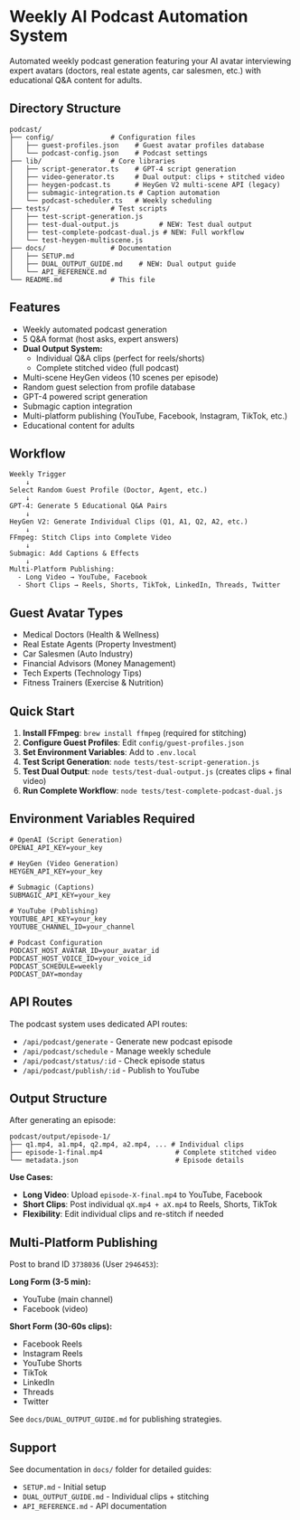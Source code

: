 # Weekly AI Podcast Automation System

Automated weekly podcast generation featuring your AI avatar interviewing expert avatars (doctors, real estate agents, car salesmen, etc.) with educational Q&A content for adults.

## Directory Structure

```
podcast/
├── config/              # Configuration files
│   ├── guest-profiles.json    # Guest avatar profiles database
│   └── podcast-config.json    # Podcast settings
├── lib/                 # Core libraries
│   ├── script-generator.ts    # GPT-4 script generation
│   ├── video-generator.ts     # Dual output: clips + stitched video
│   ├── heygen-podcast.ts      # HeyGen V2 multi-scene API (legacy)
│   ├── submagic-integration.ts # Caption automation
│   └── podcast-scheduler.ts   # Weekly scheduling
├── tests/               # Test scripts
│   ├── test-script-generation.js
│   ├── test-dual-output.js          # NEW: Test dual output
│   ├── test-complete-podcast-dual.js # NEW: Full workflow
│   └── test-heygen-multiscene.js
├── docs/                # Documentation
│   ├── SETUP.md
│   ├── DUAL_OUTPUT_GUIDE.md    # NEW: Dual output guide
│   └── API_REFERENCE.md
└── README.md            # This file
```

## Features

- Weekly automated podcast generation
- 5 Q&A format (host asks, expert answers)
- **Dual Output System:**
  - Individual Q&A clips (perfect for reels/shorts)
  - Complete stitched video (full podcast)
- Multi-scene HeyGen videos (10 scenes per episode)
- Random guest selection from profile database
- GPT-4 powered script generation
- Submagic caption integration
- Multi-platform publishing (YouTube, Facebook, Instagram, TikTok, etc.)
- Educational content for adults

## Workflow

```
Weekly Trigger
    ↓
Select Random Guest Profile (Doctor, Agent, etc.)
    ↓
GPT-4: Generate 5 Educational Q&A Pairs
    ↓
HeyGen V2: Generate Individual Clips (Q1, A1, Q2, A2, etc.)
    ↓
FFmpeg: Stitch Clips into Complete Video
    ↓
Submagic: Add Captions & Effects
    ↓
Multi-Platform Publishing:
  - Long Video → YouTube, Facebook
  - Short Clips → Reels, Shorts, TikTok, LinkedIn, Threads, Twitter
```

## Guest Avatar Types

- Medical Doctors (Health & Wellness)
- Real Estate Agents (Property Investment)
- Car Salesmen (Auto Industry)
- Financial Advisors (Money Management)
- Tech Experts (Technology Tips)
- Fitness Trainers (Exercise & Nutrition)

## Quick Start

1. **Install FFmpeg**: `brew install ffmpeg` (required for stitching)
2. **Configure Guest Profiles**: Edit `config/guest-profiles.json`
3. **Set Environment Variables**: Add to `.env.local`
4. **Test Script Generation**: `node tests/test-script-generation.js`
5. **Test Dual Output**: `node tests/test-dual-output.js` (creates clips + final video)
6. **Run Complete Workflow**: `node tests/test-complete-podcast-dual.js`

## Environment Variables Required

```env
# OpenAI (Script Generation)
OPENAI_API_KEY=your_key

# HeyGen (Video Generation)
HEYGEN_API_KEY=your_key

# Submagic (Captions)
SUBMAGIC_API_KEY=your_key

# YouTube (Publishing)
YOUTUBE_API_KEY=your_key
YOUTUBE_CHANNEL_ID=your_channel

# Podcast Configuration
PODCAST_HOST_AVATAR_ID=your_avatar_id
PODCAST_HOST_VOICE_ID=your_voice_id
PODCAST_SCHEDULE=weekly
PODCAST_DAY=monday
```

## API Routes

The podcast system uses dedicated API routes:

- `/api/podcast/generate` - Generate new podcast episode
- `/api/podcast/schedule` - Manage weekly schedule
- `/api/podcast/status/:id` - Check episode status
- `/api/podcast/publish/:id` - Publish to YouTube

## Output Structure

After generating an episode:

```
podcast/output/episode-1/
├── q1.mp4, a1.mp4, q2.mp4, a2.mp4, ... # Individual clips
├── episode-1-final.mp4                  # Complete stitched video
└── metadata.json                        # Episode details
```

**Use Cases:**
- **Long Video**: Upload `episode-X-final.mp4` to YouTube, Facebook
- **Short Clips**: Post individual `qX.mp4 + aX.mp4` to Reels, Shorts, TikTok
- **Flexibility**: Edit individual clips and re-stitch if needed

## Multi-Platform Publishing

Post to brand ID `3738036` (User `2946453`):

**Long Form (3-5 min):**
- YouTube (main channel)
- Facebook (video)

**Short Form (30-60s clips):**
- Facebook Reels
- Instagram Reels
- YouTube Shorts
- TikTok
- LinkedIn
- Threads
- Twitter

See `docs/DUAL_OUTPUT_GUIDE.md` for publishing strategies.

## Support

See documentation in `docs/` folder for detailed guides:
- `SETUP.md` - Initial setup
- `DUAL_OUTPUT_GUIDE.md` - Individual clips + stitching
- `API_REFERENCE.md` - API documentation
